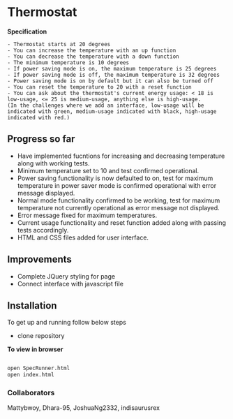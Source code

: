 # Thermostat

**Specification**

```
- Thermostat starts at 20 degrees
- You can increase the temperature with an up function
- You can decrease the temperature with a down function
- The minimum temperature is 10 degrees
- If power saving mode is on, the maximum temperature is 25 degrees
- If power saving mode is off, the maximum temperature is 32 degrees
- Power saving mode is on by default but it can also be turned off
- You can reset the temperature to 20 with a reset function
- You can ask about the thermostat's current energy usage: < 18 is low-usage, <= 25 is medium-usage, anything else is high-usage.
(In the challenges where we add an interface, low-usage will be indicated with green, medium-usage indicated with black, high-usage indicated with red.)

```

## Progress so far
- Have implemented fucntions for increasing and decreasing temperature along with working tests.
- Minimum temperature set to 10 and test confirmed operational.
- Power saving functionality is now defaulted to on, test for maximum temperature in power saver mode is confirmed operational with error message displayed.
- Normal mode functionality confirmed to be working, test for maximum temperature not currently operational as error message not displayed.
- Error message fixed for maximum temperatures.
- Current usage functionality and reset function added along with passing tests accordingly.
- HTML and CSS files added for user interface.

## Improvements
- Complete JQuery styling for page
- Connect interface with javascript file

## Installation

To get up and running follow below steps

- clone repository

**To view in browser**

```bash

open SpecRunner.html
open index.html

```

### Collaborators
Mattybwoy, Dhara-95, JoshuaNg2332, indisaurusrex

